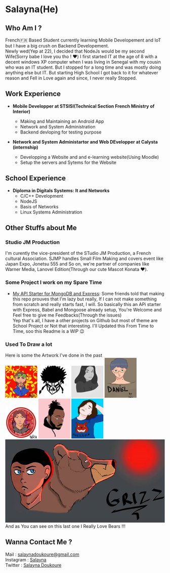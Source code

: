# Salayna(He)
<!--<img src="https://github.com/Salayna/Salayna/blob/master/images/grizz.jpg" alt="Grizz"/> -->

## Who Am I ?

French🇫🇷 Based Student currently learning Mobile Developement and IoT but I have a big crush on Backend Developement.  
Newly wed(Yep at 22), I decided that NodeJs would be my second Wife(Sorry babe I love you tho ! ❤️)
I first started IT at the age of 8 with a decent windows XP computer when I was living in Senegal with my cousin who was an IT student. But I stopped for a long time and was mostly doing anything else but IT. But starting High School I got back to it for whatever reason and Fell in Love again and since, I never really Stopped.

## Work Experience

* **Mobile Developper at STSISI(Technical Section French Ministry of Interior)**  
  * Making and Maintaining an Android App
  * Network and System Administration
  * Backend devloping for testing purpose

* **Network and System Administartor and Web DEvelopper at Calysta (internship)**
  * Developping a Website and and e-learning website(Using Moodle)
  * Setup the servers and Sytems for the Website
  
## School Experience

 * **Diploma in Digitals Systems: It and Networks**
   * C/C++ Development 
   * NodeJS
   * Basis of Networks
   * Linux Systems Administration
   
 ## Other Stuffs about Me
   ### Studio JM Production
  I'm curently the vice-president of the STudio JM Production, a French cultural Association. SJMP handles Small Film Making and covers event like Japan Expo, Jonetsu 555 and So on, we're partner of companies like Warner Media, Lanovel Edition(Through our cute Mascot Konata ❤️).
  
 ### Some Project I work on my Spare Time
 
 * [My API Starter for MongoDB and Express](https://github.com/Salayna/NodeJs-MongoDB-API-Starter): Some friends told that making this repo prouves that I'm lazy but really, If I can not make something from scratch and really starts fast, I will. So basically this an APi starter with Express, Babel and Mongoose already setup, You're Welcome and Feel free to give me Feedbacks(Through the issues)  
 Yep that's all, I have a other projects on Github but most of theme are School Project or Not that interesting. I'll Updated this From Time to Time, soo this Readme is a WIP 😉  
 
  ### Used To Draw a lot
  Here is some the Artwork I've done in the past  
  <img src="https://github.com/Salayna/Salayna/blob/master/images/Julien.jpg" width="20%" alt="Julien"/>
  <img src="https://github.com/Salayna/Salayna/blob/master/images/B1.jpg" width="20%" alt="Balanced"/>
  <img src="https://github.com/Salayna/Salayna/blob/master/images/Aimene.jpg" width="20%" alt="Aimene"/>
  <img src="https://github.com/Salayna/Salayna/blob/master/images/Dan.jpg" width="20%" alt="Daniel"/>
  <img src="https://github.com/Salayna/Salayna/blob/master/images/Henri.jpg" width="20%" alt="Henri"/>
  <img src="https://github.com/Salayna/Salayna/blob/master/images/NKLUSSIO.jpg" width="20%" alt="NK"/>
  <img src="https://github.com/Salayna/Salayna/blob/master/images/Sara.jpg" width="20%" alt="Sara"/>  
  <img src="https://github.com/Salayna/Salayna/blob/master/images/grizz.jpg" alt="Grizz"/>  
  And as You can see on this last one I Really Love Bears !!!
  
 ## Wanna Contact Me ?
 
 Mail : salaynadoukoure@gmail.com  
 Instagram : [Salayna](https://www.instagram.com/_salayna/)  
 Twitter : [Salayna Doukoure](https://twitter.com/DoukoureSalayna)
<!--
**Salayna/Salayna** is a ✨ _special_ ✨ repository because its `README.md` (this file) appears on your GitHub profile.

Here are some ideas to get you started:

- 🔭 I’m currently working on ...
- 🌱 I’m currently learning ...
- 👯 I’m looking to collaborate on ...
- 🤔 I’m looking for help with ...
- 💬 Ask me about ...
- 📫 How to reach me: ...
- 😄 Pronouns: ...
- ⚡ Fun fact: ...
-->

